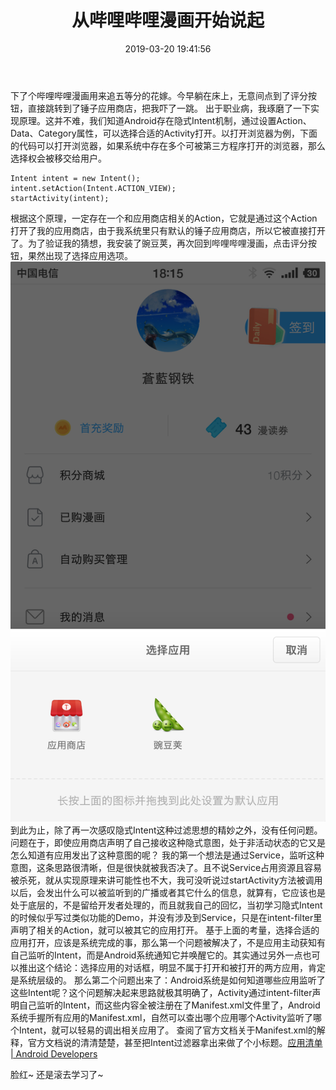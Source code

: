 ﻿---
title: 从哔哩哔哩漫画开始说起
date: 2019-03-20 19:41:56
tags:
- Android
categories:
- 技术
---
下了个哔哩哔哩漫画用来追五等分的花嫁。今早躺在床上，无意间点到了评分按钮，直接跳转到了锤子应用商店，把我吓了一跳。
出于职业病，我琢磨了一下实现原理。这并不难，我们知道Android存在隐式Intent机制，通过设置Action、Data、Category属性，可以选择合适的Activity打开。以打开浏览器为例，下面的代码可以打开浏览器，如果系统中存在多个可被第三方程序打开的浏览器，那么选择权会被移交给用户。

```
Intent intent = new Intent();
intent.setAction(Intent.ACTION_VIEW);
startActivity(intent);
```

根据这个原理，一定存在一个和应用商店相关的Action，它就是通过这个Action打开了我的应用商店，由于我系统里只有默认的锤子应用商店，所以它被直接打开了。为了验证我的猜想，我安装了豌豆荚，再次回到哔哩哔哩漫画，点击评分按钮，果然出现了选择应用选项。
![choose_app](/images/29/choose_app.png)
到此为止，除了再一次感叹隐式Intent这种过滤思想的精妙之外，没有任何问题。问题在于，即使应用商店声明了自己接收这种隐式意图，处于非活动状态的它又是怎么知道有应用发出了这种意图的呢？
我的第一个想法是通过Service，监听这种意图，这条思路很清晰，但是很快就被我否决了。且不说Service占用资源且容易被杀死，就从实现原理来讲可能性也不大，我可没听说过startActivity方法被调用以后，会发出什么可以被监听到的广播或者其它什么的信息，就算有，它应该也是处于底层的，不是留给开发者处理的，而且就我自己的回忆，当初学习隐式Intent的时候似乎写过类似功能的Demo，并没有涉及到Service，只是在intent-filter里声明了相关的Action，就可以被其它的应用打开。
基于上面的考量，选择合适的应用打开，应该是系统完成的事，那么第一个问题被解决了，不是应用主动获知有自己监听的Intent，而是Android系统通知它并唤醒它的。其实通过另外一点也可以推出这个结论：选择应用的对话框，明显不属于打开和被打开的两方应用，肯定是系统层级的。
那么第二个问题出来了：Android系统是如何知道哪些应用监听了这些Intent呢？这个问题解决起来思路就极其明确了，Activity通过intent-filter声明自己监听的Intent，而这些内容全被注册在了Manifest.xml文件里了，Android系统手握所有应用的Manifest.xml，自然可以查出哪个应用哪个Activity监听了哪个Intent，就可以轻易的调出相关应用了。
查阅了官方文档关于Manifest.xml的解释，官方文档说的清清楚楚，甚至把Intent过滤器拿出来做了个小标题。[应用清单 | Android Developers](https://developer.android.google.cn/guide/topics/manifest/manifest-intro.html)

脸红~ 还是滚去学习了~
